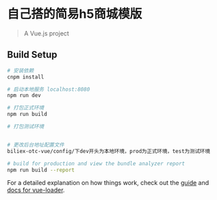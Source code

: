 # 自己搭的简易h5商城模版
> A Vue.js project

## Build Setup

``` bash
# 安装依赖
cnpm install

# 启动本地服务 localhost:8080
npm run dev

# 打包正式环境
npm run build

# 打包测试环境


# 更改后台地址配置文件
biliex-otc-vue/config/下dev开头为本地环境，prod为正式环境，test为测试环境

# build for production and view the bundle analyzer report
npm run build --report
```

For a detailed explanation on how things work, check out the [guide](http://vuejs-templates.github.io/webpack/) and [docs for vue-loader](http://vuejs.github.io/vue-loader).
